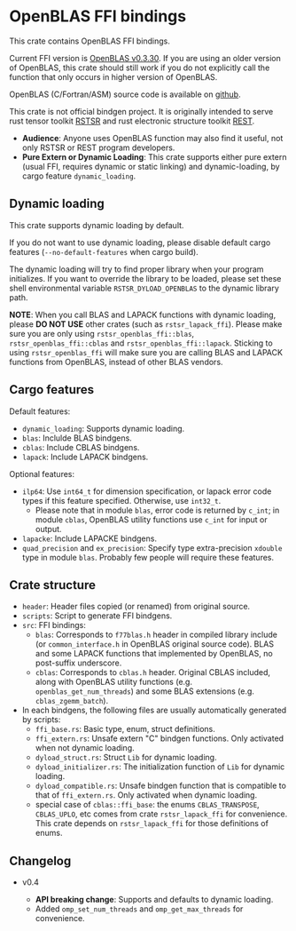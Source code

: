 # OpenBLAS FFI bindings

This crate contains OpenBLAS FFI bindings.

Current FFI version is [OpenBLAS v0.3.30](https://github.com/OpenMathLib/OpenBLAS/releases/tag/v0.3.30). If you are using an older version of OpenBLAS, this crate should still work if you do not explicitly call the function that only occurs in higher version of OpenBLAS.

OpenBLAS (C/Fortran/ASM) source code is available on [github](https://github.com/OpenMathLib/OpenBLAS).

This crate is not official bindgen project. It is originally intended to serve rust tensor toolkit [RSTSR](https://github.com/RESTGroup/rstsr) and rust electronic structure toolkit [REST](https://gitee.com/RESTGroup/rest).

- **Audience**: Anyone uses OpenBLAS function may also find it useful, not only RSTSR or REST program developers.
- **Pure Extern or Dynamic Loading**: This crate supports either pure extern (usual FFI, requires dynamic or static linking) and dynamic-loading, by cargo feature `dynamic_loading`.

## Dynamic loading

This crate supports dynamic loading by default.

If you do not want to use dynamic loading, please disable default cargo features (`--no-default-features` when cargo build).

The dynamic loading will try to find proper library when your program initializes. If you want to override the library to be loaded, please set these shell environmental variable `RSTSR_DYLOAD_OPENBLAS` to the dynamic library path.

**NOTE**: When you call BLAS and LAPACK functions with dynamic loading, please **DO NOT USE** other crates (such as `rstsr_lapack_ffi`). Please make sure you are only using `rstsr_openblas_ffi::blas`, `rstsr_openblas_ffi::cblas` and `rstsr_openblas_ffi::lapack`. Sticking to using `rstsr_openblas_ffi` will make sure you are calling BLAS and LAPACK functions from OpenBLAS, instead of other BLAS vendors.

## Cargo features

Default features:

- `dynamic_loading`: Supports dynamic loading.
- `blas`: Inclulde BLAS bindgens.
- `cblas`: Include CBLAS bindgens.
- `lapack`: Include LAPACK bindgens.

Optional features:

- `ilp64`: Use `int64_t` for dimension specification, or lapack error code types if this feature specified. Otherwise, use `int32_t`.
    - Please note that in module `blas`, error code is returned by `c_int`; in module `cblas`, OpenBLAS utility functions use `c_int` for input or output.
- `lapacke`: Include LAPACKE bindgens.
- `quad_precision` and `ex_precision`: Specify type extra-precision `xdouble` type in module `blas`. Probably few people will require these features.

## Crate structure

- `header`: Header files copied (or renamed) from original source.
- `scripts`: Script to generate FFI bindgens.
- `src`: FFI bindings:
    - `blas`: Corresponds to `f77blas.h` header in compiled library include (or `common_interface.h` in OpenBLAS original source code). BLAS and some LAPACK functions that implemented by OpenBLAS, no post-suffix underscore.
    - `cblas`: Corresponds to `cblas.h` header. Original CBLAS included, along with OpenBLAS utility functions (e.g. `openblas_get_num_threads`) and some BLAS extensions (e.g. `cblas_zgemm_batch`).
- In each bindgens, the following files are usually automatically generated by scripts:
    - `ffi_base.rs`: Basic type, enum, struct definitions.
    - `ffi_extern.rs`: Unsafe extern "C" bindgen functions. Only activated when not dynamic loading.
    - `dyload_struct.rs`: Struct `Lib` for dynamic loading.
    - `dyload_initializer.rs`: The initialization function of `Lib` for dynamic loading.
    - `dyload_compatible.rs`: Unsafe bindgen function that is compatible to that of `ffi_extern.rs`. Only activated when dynamic loading.
    - special case of `cblas::ffi_base`: the enums `CBLAS_TRANSPOSE`, `CBLAS_UPLO`, etc comes from crate `rstsr_lapack_ffi` for convenience. This crate depends on `rstsr_lapack_ffi` for those definitions of enums.

## Changelog

- v0.4

    - **API breaking change**: Supports and defaults to dynamic loading.
    - Added `omp_set_num_threads` and `omp_get_max_threads` for convenience.

